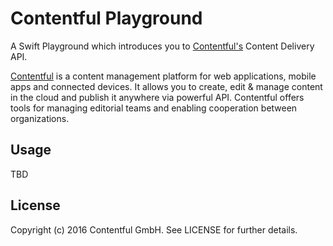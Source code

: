 # Contentful Playground

A Swift Playground which introduces you to [Contentful's][1] Content Delivery API.

[Contentful][1] is a content management platform for web applications, mobile apps and connected devices. It allows you to create, edit & manage content in the cloud and publish it anywhere via powerful API. Contentful offers tools for managing editorial teams and enabling cooperation between organizations.

## Usage

TBD

## License

Copyright (c) 2016 Contentful GmbH. See LICENSE for further details.


[1]: https://www.contentful.com
